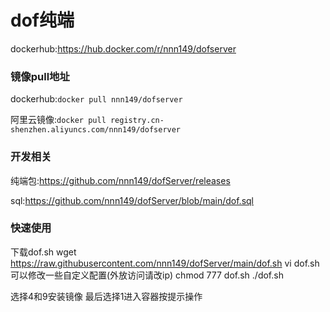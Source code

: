 # dof纯端

dockerhub:https://hub.docker.com/r/nnn149/dofserver

### 镜像pull地址

dockerhub:`docker pull nnn149/dofserver`

阿里云镜像:`docker pull registry.cn-shenzhen.aliyuncs.com/nnn149/dofserver`

### 开发相关

纯端包:https://github.com/nnn149/dofServer/releases

sql:https://github.com/nnn149/dofServer/blob/main/dof.sql

### 快速使用

下载dof.sh
wget https://raw.githubusercontent.com/nnn149/dofServer/main/dof.sh
vi dof.sh 可以修改一些自定义配置(外放访问请改ip)
chmod 777 dof.sh
./dof.sh

选择4和9安装镜像
最后选择1进入容器按提示操作
